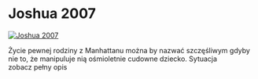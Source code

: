 Joshua 2007 
=============
[![Joshua 2007 ](http://vidos.pl/images/player.gif)](http://vidos.pl/joshua-2007)

 Życie pewnej rodziny z Manhattanu można by nazwać szczęśliwym gdyby nie to, że manipuluje nią ośmioletnie cudowne dziecko. Sytuacja zobacz pełny opis
